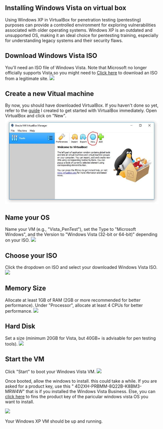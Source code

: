 <h2>Installing Windows Vista on virtual box</h2>
Using Windows XP in VirtualBox for penetration testing (pentesting) purposes can provide a controlled environment for exploring vulnerabilities associated with older operating systems. Windows XP is an outdated and unsupported OS, making it an ideal choice for pentesting training, especially for understanding legacy systems and their security flaws. 
<h2> Download Windows Vista ISO</h2>
You'll need an ISO file of Windows Vista. Note that Microsoft no longer officially supports Vista,so you might need to <a href="https://massgrave.dev/windows_vista_links">Click here</a> to download an ISO from a legitimate site.

<img src="https://github.com/Corporate101/Installing-Windows-XP-on-virtual-box/blob/main/Download%20Windows%20Vista.png">

<h2>Create a new Vitual machine</h2>
By now, you should have downloaded VirtualBox. If you haven't done so yet, refer to the <a href="https://github.com/Corporate101/Setting-up-a-Virtual-home-Lab">guide</a> I created to get started with VirtualBox immediately.
Open VirtualBox and click on "New".

<img src="https://github.com/Corporate101/Setting-up-a-Virtual-home-Lab/blob/main/Folder/New.jpg">

<h2>Name your OS</h2>
Name your VM (e.g., "Vista_PenTest"), set the Type to "Microsoft Windows", and the Version to "Windows Vista (32-bit or 64-bit)" depending on your ISO.

<img src="https://github.com/Corporate101/Installing-Windows-XP-on-virtual-box/blob/main/Nmae%20your%20OS.V.png">

<h2>Choose your ISO</h2>
Click the dropdown on ISO and select your downloaded Windows Vista ISO.

<img src="https://github.com/Corporate101/Installing-Windows-XP-on-virtual-box/blob/main/Upload%20Your%20ISO.V.png">

<h2>Memory Size</h2>
Allocate at least 1GB of RAM (2GB or more recommended for better performance).
Under "Processor", allocate at least 4 CPUs for better performance.

<img src="https://github.com/Corporate101/Installing-Windows-XP-on-virtual-box/blob/main/Memory%20and%20processors.V.png">

<h2>Hard Disk</h2>
Set a size (minimum 20GB for Vista, but 40GB+ is advisable for pen testing tools).

<img src="https://github.com/Corporate101/Installing-Windows-XP-on-virtual-box/blob/main/Create%20HDD.V.png">

<h2>Start the VM</h2>
Click "Start" to boot your Windows Vista VM.

<img src="https://github.com/Corporate101/Installing-Windows-XP-on-virtual-box/blob/main/Start%20you%20WV.png">

Once booted, allow the windows to install. this could take a while. If you are asked for a product key, use this " 4D2XH-PRBMM-8Q22B-K8BM3-MRW4W" that is if you installed the Windows Vista Business. Else, you can <a href="https://www.windowsafg.com/keys.html">click here</a> to fins the product key of the paricular windows vista OS you want to install.

<img src="https://github.com/Corporate101/Installing-Windows-XP-on-virtual-box/blob/main/Start%20your%20VM.png">

Your Windows XP VM should be up and running.

<img src="">

